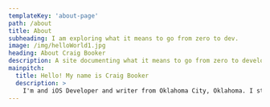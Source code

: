 ```yaml
---
templateKey: 'about-page'
path: /about
title: About
subheading: I am exploring what it means to go from zero to dev.
image: /img/helloWorld1.jpg
heading: About Craig Booker
description: A site documenting what it means to go from zero to developer.
mainpitch:
  title: Hello! My name is Craig Booker
  description: >
    I'm and iOS Developer and writer from Oklahoma City, Oklahoma. I started tinkering with electronics when I was young. I first learned about repairing Apple(iOS) devices when I worked for Apple retail. It was at Apple retail I received my certification to work on what Apple calls small device repair. At that time this included iPhones, iPads, and iPods. I also learned Apple’s methods in training individuals to get the most out of their products. I aim to take what I learned at Apple and combine the best customer service, my love for great apps and my dedication to my customers to provide the best products. It is at the intersection of these three areas where I shine the best.
---
```

